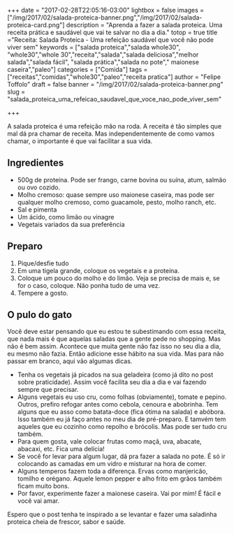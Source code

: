 +++
date = "2017-02-28T22:05:16-03:00"
lightbox = false
images = ["/img/2017/02/salada-proteica-banner.png","/img/2017/02/salada-proteica-card.png"]
description = "Aprenda a fazer a salada proteica. Uma receita prática e saudável que vai te salvar no dia a dia."
totop = true
title ="Receita: Salada Proteica - Uma refeição saudável que você não pode viver sem"
keywords = ["salada proteica","salada whole30", "whole30","whole 30","receita","salada","salada deliciosa","melhor salada","salada fácil", "salada prática","salada no pote"," maionese caseira","paleo"]
categories = ["Comida"]
tags = ["receitas","comidas","whole30","paleo","receita pratica"]
author = "Felipe Toffolo"
draft = false
banner = "/img/2017/02/salada-proteica-banner.png"
slug = "salada_proteica_uma_refeicao_saudavel_que_voce_nao_pode_viver_sem"

+++

A salada proteica é uma refeição mão na roda.
A receita é tão simples que mal dá pra chamar de receita. Mas independentemente de como vamos chamar, o importante é que vai facilitar a sua vida.

## Ingredientes
- 500g de proteína. Pode ser frango, carne bovina ou suína, atum, salmão ou ovo cozido.
- Molho cremoso: quase sempre uso maionese caseira, mas pode ser qualquer molho cremoso, como guacamole, pesto, molho ranch, etc.
- Sal e pimenta
- Um ácido, como limão ou vinagre
- Vegetais variados da sua preferência

## Preparo
1. Pique/desfie tudo
2. Em uma tigela grande, coloque os vegetais e a proteína.
3. Coloque um pouco do molho e do limão. Veja se precisa de mais e, se for o caso, coloque. Não ponha tudo de uma vez.
4. Tempere a gosto.

## O pulo do gato
Você deve estar pensando que eu estou te subestimando com essa receita, que nada mais é que aquelas saladas que a gente pede no shopping. Mas não é bem assim. Acontece que muita gente não faz isso no seu dia a dia, eu mesmo não fazia. Então adicione esse hábito na sua vida. Mas para não passar em branco, aqui vão algumas dicas.

- Tenha os vegetais já picados na sua geladeira (como já dito no post sobre praticidade). Assim você facilita seu dia a dia e vai fazendo sempre que precisar.
- Alguns vegetais eu uso cru, como folhas (obviamente), tomate e pepino. Outros, prefiro refogar antes como cebola, cenoura e abobrinha. Tem alguns que eu asso como batata-doce (fica ótima na salada) e abóbora. Isso também eu já faço antes no meu dia de pré-preparo. E tamvém tem aqueles que eu cozinho como repolho e brócolis. Mas pode ser tudo cru também.
- Para quem gosta, vale colocar frutas como maçã, uva, abacate, abacaxi, etc. Fica uma delícia!
- Se você for levar para algum lugar, dá pra fazer a salada no pote. É só ir colocando as camadas em um vidro e misturar na hora de comer.
- Alguns temperos fazem toda a diferença. Ervas como manjericão, tomilho e orégano. Aquele lemon pepper e alho frito em grãos também ficam muito bons.
- Por favor, experimente fazer a maionese caseira. Vai por mim! É fácil e você vai amar.

Espero que o post tenha te inspirado a se levantar e fazer uma saladinha proteica cheia de frescor, sabor e saúde.
